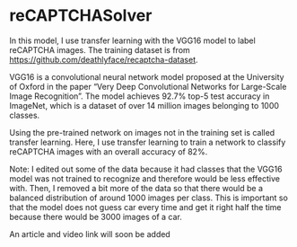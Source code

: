 # reCAPTCHASolver
In this model, I use transfer learning with the VGG16 model to label reCAPTCHA images. The training dataset is from https://github.com/deathlyface/recaptcha-dataset.

VGG16 is a convolutional neural network model proposed at the University of Oxford in the paper “Very Deep Convolutional Networks for Large-Scale Image Recognition”. The model achieves 92.7% top-5 test accuracy in ImageNet, which is a dataset of over 14 million images belonging to 1000 classes.

Using the pre-trained network on images not in the training set is called transfer learning. Here, I use transfer learning to train a network to classify reCAPTCHA images with an overall accuracy of 82%.

Note: I edited out some of the data because it had classes that the VGG16 model was not trained to recognize and therefore would be less effective with. Then, I removed a bit more of the data so that there would be a balanced distribution of around 1000 images per class. This is important so that the model does not guess car every time and get it right half the time because there would be 3000 images of a car.

An article and video link will soon be added
